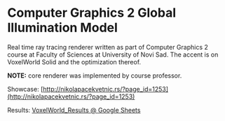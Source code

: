 # Computer Graphics 2 Global Illumination Model

Real time ray tracing renderer written as part of Computer Graphics 2 course at Faculty of Sciences at University of Novi Sad. The accent is on VoxelWorld Solid and the optimization thereof.

**NOTE:** core renderer was implemented by course professor. 

Showcase: [http://nikolapacekvetnic.rs/?page_id=1253](http://nikolapacekvetnic.rs/?page_id=1253)

Results: [VoxelWorld_Results @ Google Sheets](https://docs.google.com/spreadsheets/d/15lp3qq5IZw7YoQqvu7uGc3McOyZWdqTB3eph1BUGPfw/edit?usp=sharing)